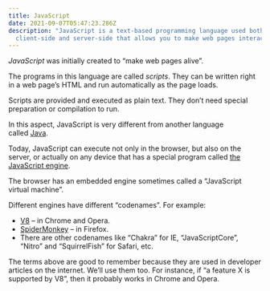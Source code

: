 ```yaml
---
title: JavaScript
date: 2021-09-07T05:47:23.286Z
description: "JavaScript is a text-based programming language used both on the
  client-side and server-side that allows you to make web pages interactive. "
---
```

<!--StartFragment-->

*JavaScript* was initially created to “make web pages alive”.

The programs in this language are called *scripts*. They can be written right in a web page’s HTML and run automatically as the page loads.

Scripts are provided and executed as plain text. They don’t need special preparation or compilation to run.

In this aspect, JavaScript is very different from another language called [Java](https://en.wikipedia.org/wiki/Java_(programming_language)).

<!--StartFragment-->

Today, JavaScript can execute not only in the browser, but also on the server, or actually on any device that has a special program called [the JavaScript engine](https://en.wikipedia.org/wiki/JavaScript_engine).

The browser has an embedded engine sometimes called a “JavaScript virtual machine”.

Different engines have different “codenames”. For example:

* [V8](https://en.wikipedia.org/wiki/V8_(JavaScript_engine)) – in Chrome and Opera.
* [SpiderMonkey](https://en.wikipedia.org/wiki/SpiderMonkey) – in Firefox.
* There are other codenames like “Chakra” for IE, “JavaScriptCore”, “Nitro” and “SquirrelFish” for Safari, etc.

The terms above are good to remember because they are used in developer articles on the internet. We’ll use them too. For instance, if “a feature X is supported by V8”, then it probably works in Chrome and Opera.

<!--EndFragment-->

<!--EndFragment-->